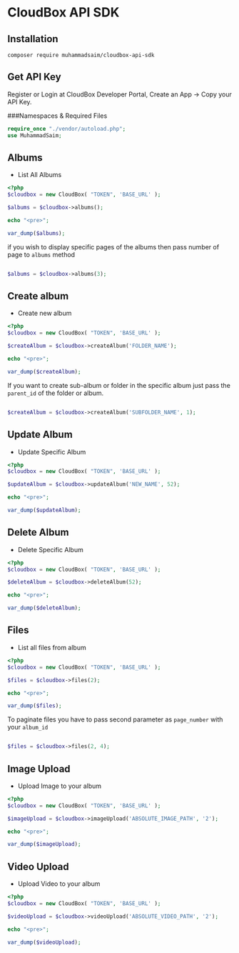 # CloudBox API SDK

## Installation

```shell
composer require muhammadsaim/cloudbox-api-sdk
```

## Get API Key

Register or Login at CloudBox Developer Portal, Create an App -> Copy your API Key.

###Namespaces & Required Files

```php
require_once "./vendor/autoload.php";
use MuhammadSaim;
```

## Albums
+ List All Albums 

```php
<?php
$cloudbox = new CloudBox( "TOKEN", 'BASE_URL' );

$albums = $cloudbox->albums();

echo "<pre>";

var_dump($albums);
```
if you wish to display specific pages of the albums then pass number of page to `albums` method

```php

$albums = $cloudbox->albums(3);

```

## Create album

+ Create new album

```php
<?php
$cloudbox = new CloudBox( "TOKEN", 'BASE_URL' );

$createAlbum = $cloudbox->createAlbum('FOLDER_NAME');

echo "<pre>";

var_dump($createAlbum);
```

If you want to create sub-album or folder in the specific album just pass the `parent_id` of the folder or album.

```php

$createAlbum = $cloudbox->createAlbum('SUBFOLDER_NAME', 1);

```

## Update Album
+ Update Specific Album

```php
<?php
$cloudbox = new CloudBox( "TOKEN", 'BASE_URL' );

$updateAlbum = $cloudbox->updateAlbum('NEW_NAME', 52);

echo "<pre>";

var_dump($updateAlbum);
```

## Delete Album
+ Delete Specific Album

```php
<?php
$cloudbox = new CloudBox( "TOKEN", 'BASE_URL' );

$deleteAlbum = $cloudbox->deleteAlbum(52);

echo "<pre>";

var_dump($deleteAlbum);
```

## Files

+ List all files from album

```php
<?php
$cloudbox = new CloudBox( "TOKEN", 'BASE_URL' );

$files = $cloudbox->files(2);

echo "<pre>";

var_dump($files);
```

To paginate files you have to pass second parameter as `page_number` with your `album_id`
```php

$files = $cloudbox->files(2, 4);

```

## Image Upload

+ Upload Image to your album

```php
<?php
$cloudbox = new CloudBox( "TOKEN", 'BASE_URL' );

$imageUpload = $cloudbox->imageUpload('ABSOLUTE_IMAGE_PATH', '2');

echo "<pre>";

var_dump($imageUpload);
```

## Video Upload

+ Upload Video to your album

```php
<?php
$cloudbox = new CloudBox( "TOKEN", 'BASE_URL' );

$videoUpload = $cloudbox->videoUpload('ABSOLUTE_VIDEO_PATH', '2');

echo "<pre>";

var_dump($videoUpload);
```

